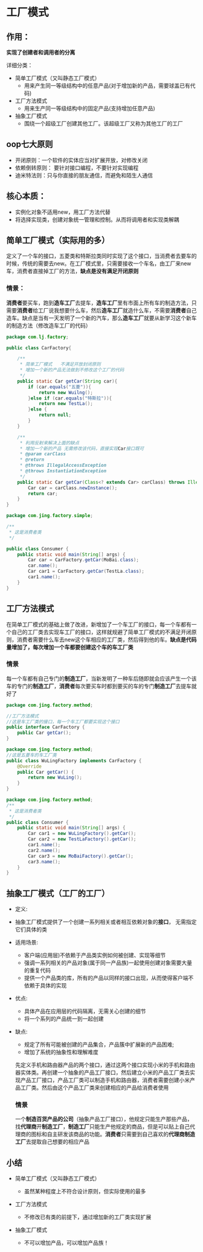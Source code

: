 # 工厂模式

## 作用：

**实现了创建者和调用者的分离**

详细分类：

+ 简单工厂模式（又叫静态工厂模式）
  + 用来产生同一等级结构中的任意产品(对于增加新的产品，需要球盖已有代码)
+ 工厂方法模式
  + 用来生产同一等级结构中的固定产品(支持增加任意产品)
+ 抽象工厂模式
  + 围绕一个超级工厂创建其他工厂。该超级工厂又称为其他工厂的工厂



## oop七大原则

+ 开闭原则：一个软件的实体应当对扩展开放，对修改关闭
+ 依赖倒转原则： 要针对接口编程，不要针对实现编程
+ 迪米特法则：只与你直接的朋友通信，而避免和陌生人通信



## 核心本质：

+ 实例化对象不适用new，用工厂方法代替
+ 将选择实现类，创建对象统一管理和控制。从而将调用者和实现类解耦

## 简单工厂模式（实际用的多）

​	定义了一个车的接口，五菱类和特斯拉类同时实现了这个接口，当消费者去要车的时候，传统的需要去new。在工厂模式里，只需要接收一个车名，由工厂来new车，消费者直接掉工厂的方法，**缺点是没有满足开闭原则**

### 情景：

​		**消费者**要买车，跑到**造车工厂**去提车，**造车工厂**里有市面上所有车的制造方法，只需要**消费者**给工厂说我想要什么车，然后**造车工厂**就造什么车，不需要**消费者**自己造车。缺点是当有一天发明了一个新的汽车，那么**造车工厂**就要从新学习这个新车的制造方法（修改造车工厂的代码）

```java
package com.lj.factory;

public class CarFactory{

    /**
     * 简单工厂模式   不满足开放封闭原则
     * 增加一个新的产品无法做到不修改这个工厂的代码
     */
    public static Car getCar(String car){
        if (car.equals("五菱")){
            return new Wuilng();
        }else if (car.equals("特斯拉")){
            return new TestLa();
        }else {
            return null;
        }
    }

    /**
     * 利用反射来解决上面的缺点
     * 增加一个新的产品 无需修改该代码，直接实现Car接口既可
     * @param carClass
     * @return
     * @throws IllegalAccessException
     * @throws InstantiationException
     */
    public static Car getCar(Class<? extends Car> carClass) throws IllegalAccessException, InstantiationException {
        Car car = carClass.newInstance();
        return car;
    }
}
```

```java
package com.jing.factory.simple;

/**
 * 这是消费者类
 */

public class Consumer {
    public static void main(String[] args) {
        Car car = CarFactory.getCar(MoBai.class);
        car.name();
        Car car1 = CarFactory.getCar(TestLa.class);
        car1.name();
    }
}
```

## 工厂方法模式

​		在简单工厂模式的基础上做了改进，新增加了一个车工厂的接口，每一个车都有一个自己的工厂类去实现车工厂的接口，这样就规避了简单工厂模式的不满足开闭原则，消费者需要什么车去new这个车相应的工厂类，然后得到他的车。**缺点是代码量增加了，每次增加一个车都要创建这个车的车工厂类**

### 情景

​		每一个车都有自己专门的**制造工厂**，当新发明了一种车后随即就会应该产生一个该车的专门的**制造工厂**，**消费者**每次要买车时都到要买的车的专门**制造工厂**去提车就好了

```java
package com.jing.factory.method;

//工厂方法模式
//这是车工厂类的接口，每一个车工厂都要实现这个接口
public interface CarFactory {
    public Car getCar();
}

```

```java
package com.jing.factory.method;
//这是五菱车的车工厂类
public class WuLingFactory implements CarFactory {
    @Override
    public Car getCar() {
        return new WuLing();
    }
}
```

```java
package com.jing.factory.method;
/**
 * 这是消费者类
 */
public class Consumer {
    public static void main(String[] args) {
        Car car1 = new WuLingFactory().getCar();
        Car car2 = new TestLaFactory().getCar();
        car1.name();
        car2.name();
        Car car3 = new MoBaiFactory().getCar();
        car3.name();
    }
}
```



## 抽象工厂模式（工厂的工厂）

+ 定义:
  
+ 抽象工厂模式提供了一个创建一系列相关或者相互依赖对象的**接口**， 无需指定它们具体的类
  
+ 适用场景:
  + 客户端(应用层)不依赖于产品类实例如何被创建、实现等细节
  + 强调一系列相关的产品对象(属于同一产品族)一起使用创建对象需要大量的重复代码
  + 提供一个产品类的库，所有的产品以同样的接口出现，从而使得客户端不依赖于具体的实现

+ 优点:
  + 具体产品在应用层的代码隔离，无需关心创建的细节
  + 将一个系列的产品统一到一起创建

+ 缺点:

  + 规定了所有可能被创建的产品集合，产品簇中扩展新的产品困难; 
  + 增加了系统的抽象性和理解难度

  先定义手机和路由器产品的两个接口，通过这两个接口实现小米的手机和路由器实体类。再创建一个抽象的产品工厂接口，然后建立小米的产品工厂类去实现产品工厂接口，产品工厂类可以制造手机和路由器，消费者需要创建小米产品工厂类。然后由这个产品工厂类来创建相应的产品给消费者使用

  ### 情景

  一个**制造百货产品的公司**（抽象产品工厂接口），他规定只能生产那些产品，找**代理商**开**制造工厂**，**制造工厂**只能生产他规定的商品，但是可以贴上自己代理商的图标和自主研发该商品的功能。**消费者**只需要到自己喜欢的**代理商制造工厂**去提取自己想要的相应产品

## 小结

+ 简单工厂模式（又叫静态工厂模式）
  + 虽然某种程度上不符合设计原则，但实际使用的最多

+ 工厂方法模式
  + 不修改已有类的前提下，通过增加新的工厂类实现扩展

+ 抽象工厂模式
  + 不可以增加产品，可以增加产品族！

